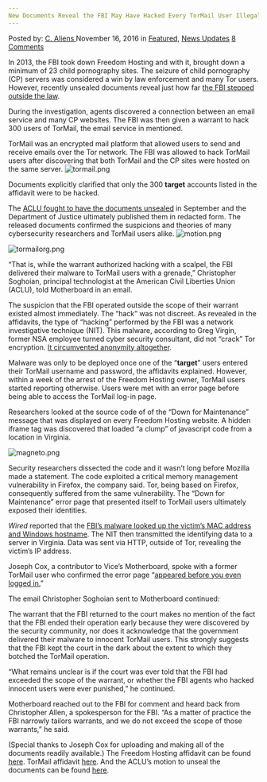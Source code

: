 ```yaml
---
New Documents Reveal the FBI May Have Hacked Every TorMail User Illegally
---
```

<article class="post-listing post-16436 post type-post status-publish format-standard has-post-thumbnail hentry category-deepdot-news category-news-updates tag-documents tag-fbi tag-hacked tag-illegally tag-reveal tag-tormail tag-user">
    <div class="post-inner">
    <p class="post-meta">
    <span>Posted by: <a href="https://www.deepdotweb.com/author/caliens/" title="">C. Aliens </a></span>
    <span>November 16, 2016</span>
    <span>in <a href="https://www.deepdotweb.com/category/deepdot-news/" rel="category tag">Featured</a>, <a href="https://www.deepdotweb.com/category/news-updates/" rel="category tag">News Updates</a></span>
    <span><a href="https://www.deepdotweb.com/2016/11/16/new-documents-reveal-fbi-may-hacked-every-tormail-user-illegally/#comments">8 Comments</a></span>
    </p>
    <div class="clear"></div>
    <div class="entry">
    <p>In 2013, the FBI took down Freedom Hosting and with it, brought down a minimum of 23 child pornography sites. The seizure of child pornography (CP) servers was considered a win by law enforcement and many Tor users. However, recently unsealed documents reveal just how far <a href="http://motherboard.vice.com/read/unsealed-court-docs-show-fbi-used-malware-like-a-grenade">the FBI stepped outside the law</a>.</p>
    <p>During the investigation, agents discovered a connection between an email service and many CP websites. The FBI was then given a warrant to hack 300 users of TorMail, the email service in mentioned.</p>
    <p>TorMail was an encrypted mail platform that allowed users to send and receive emails over the Tor network. The FBI was allowed to hack TorMail users after discovering that both TorMail and the CP sites were hosted on the same server. <img class="wp-image-16437 aligncenter" src="https://www.deepdotweb.com/wp-content/uploads/2016/11/tormail-png.png" alt="tormail.png" srcset="https://www.deepdotweb.com/wp-content/uploads/2016/11/tormail-png.png 543w, https://www.deepdotweb.com/wp-content/uploads/2016/11/tormail-png-300x90.png 300w" sizes="(max-width: 543px) 100vw, 543px" /></p>
    <p>Documents explicitly clarified that only the 300 <strong>target</strong> accounts listed in the affidavit were to be hacked.</p>
    <p>The <a href="https://www.documentcloud.org/documents/3096396-Motion-to-unseal-TorMail.html">ACLU fought to have the documents unsealed</a> in September and the Department of Justice ultimately published them in redacted form. The released documents confirmed the suspicions and theories of many cybersecurity researchers and TorMail users alike. <img class="wp-image-16438 aligncenter" src="https://www.deepdotweb.com/wp-content/uploads/2016/11/motion-png.png" alt="motion.png" srcset="https://www.deepdotweb.com/wp-content/uploads/2016/11/motion-png.png 533w, https://www.deepdotweb.com/wp-content/uploads/2016/11/motion-png-300x135.png 300w" sizes="(max-width: 533px) 100vw, 533px" /></p>
    <p><img class="wp-image-16439 aligncenter" src="https://www.deepdotweb.com/wp-content/uploads/2016/11/tormailorg-png.png" alt="tormailorg.png" srcset="https://www.deepdotweb.com/wp-content/uploads/2016/11/tormailorg-png.png 629w, https://www.deepdotweb.com/wp-content/uploads/2016/11/tormailorg-png-300x203.png 300w, https://www.deepdotweb.com/wp-content/uploads/2016/11/tormailorg-png-290x195.png 290w" sizes="(max-width: 629px) 100vw, 629px" /></p>
    <p>“That is, while the warrant authorized hacking with a scalpel, the FBI delivered their malware to TorMail users with a grenade,” Christopher Soghoian, principal technologist at the American Civil Liberties Union (ACLU), told Motherboard in an email.</p>
    <p>The suspicion that the FBI operated outside the scope of their warrant existed almost immediately. The “hack” was not discreet. As revealed in the affidavits, the type of “hacking” performed by the FBI was a network investigative technique (NIT). This malware, according to Greg Virgin, former NSA employee turned cyber security consultant, did not “crack” Tor encryption. <a href="https://www.deepdotweb.com/2016/02/26/fbi-wages-war-on-pedophiles-using-tor/">It circumvented anonymity altogether</a>.</p>
    <p>Malware was only to be deployed once one of the “<strong>target</strong>” users entered their TorMail username and password, the affidavits explained. However, within a week of the arrest of the Freedom Hosting owner, TorMail users started reporting otherwise. Users were met with an error page before being able to access the TorMail log-in page.</p>
    <p>Researchers looked at the source code of of the “Down for Maintenance” message that was displayed on every Freedom Hosting website. A hidden iframe tag was discovered that loaded “a clump” of javascript code from a location in Virginia.</p>
    <p><img class="wp-image-16440 aligncenter" src="https://www.deepdotweb.com/wp-content/uploads/2016/11/magneto-png.png" alt="magneto.png" srcset="https://www.deepdotweb.com/wp-content/uploads/2016/11/magneto-png.png 351w, https://www.deepdotweb.com/wp-content/uploads/2016/11/magneto-png-300x171.png 300w" sizes="(max-width: 351px) 100vw, 351px" /></p>
    <p>Security researchers dissected the code and it wasn’t long before Mozilla made a statement. The code exploited a critical memory management vulnerability in Firefox, the company said. Tor, being based on Firefox, consequently suffered from the same vulnerability. The “Down for Maintenance” error page that presented itself to TorMail users ultimately exposed their identities.</p>
    <p><em>Wired</em> reported that the <a href="https://www.wired.com/2013/08/freedom-hosting/">FBI’s malware looked up the victim’s MAC address and Windows hostname</a>. The NIT then transmitted the identifying data to a server in Virginia. Data was sent via HTTP, outside of Tor, revealing the victim’s IP address.</p>
    <p>Joseph Cox, a contributor to Vice’s Motherboard, spoke with a former TorMail user who confirmed the error page “<a href="https://motherboard.vice.com/read/fbi-may-have-hacked-innocent-tormail-users">appeared before you even logged in.</a>”</p>
    <p>The email Christopher Soghoian sent to Motherboard continued:</p>
    <p>The warrant that the FBI returned to the court makes no mention of the fact that the FBI ended their operation early because they were discovered by the security community, nor does it acknowledge that the government delivered their malware to innocent TorMail users. This strongly suggests that the FBI kept the court in the dark about the extent to which they botched the TorMail operation.</p>
    <p>“What remains unclear is if the court was ever told that the FBI had exceeded the scope of the warrant, or whether the FBI agents who hacked innocent users were ever punished,” he continued.</p>
    <p>Motherboard reached out to the FBI for comment and heard back from Christopher Allen, a spokesperson for the FBI. “As a matter of practice the FBI narrowly tailors warrants, and we do not exceed the scope of those warrants,” he said.</p>
    <p>(Special thanks to Joseph Cox for uploading and making all of the documents readily available.) The Freedom Hosting affidavit can be found <a href="https://www.documentcloud.org/documents/3215133-Freedom-Hosting-NIT-Affidavit.html">here</a>. TorMail affidavit <a href="https://www.documentcloud.org/documents/3215129-Affidavit-in-TorMail-NIT-Case.html">here</a>. And the ACLU’s motion to unseal the documents can be found <a href="https://www.documentcloud.org/documents/3096396-Motion-to-unseal-TorMail.html">here</a>.</p>
    </div>
    <span style="display:none"><a href="https://www.deepdotweb.com/tag/documents/" rel="tag">documents</a> <a href="https://www.deepdotweb.com/tag/fbi/" rel="tag">fbi</a> <a href="https://www.deepdotweb.com/tag/hacked/" rel="tag">hacked</a> <a href="https://www.deepdotweb.com/tag/illegally/" rel="tag">illegally</a> <a href="https://www.deepdotweb.com/tag/reveal/" rel="tag">reveal</a> <a href="https://www.deepdotweb.com/tag/tormail/" rel="tag">tormail</a> <a href="https://www.deepdotweb.com/tag/user/" rel="tag">user</a></span> <span style="display:none" class="updated">2016-11-16</span>
    <div style="display:none" class="vcard author" itemprop="author" itemscope itemtype="http://schema.org/Person"><strong class="fn" itemprop="name"><a href="https://www.deepdotweb.com/author/caliens/" title="Posts by C. Aliens" rel="author">C. Aliens</a></strong></div>
    </div>
</article>

